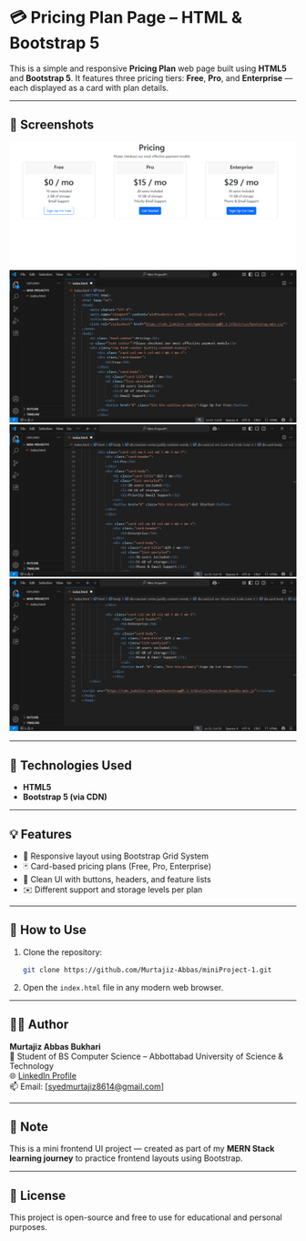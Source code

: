 # 💳 Pricing Plan Page – HTML & Bootstrap 5

This is a simple and responsive **Pricing Plan** web page built using **HTML5** and **Bootstrap 5**. It features three pricing tiers: **Free**, **Pro**, and **Enterprise** — each displayed as a card with plan details.

---

## 📸 Screenshots

![Pricing Page Screenshot](./screenshots/pricing-page-preview.png)
![VScode-Screenshot](./screenshots/vscode-screenshot1.png)
![VScode-Screenshot](./screenshots/vscode-screenshot2.png)
![VScode-Screenshot](./screenshots/vscode-screenshot3.png)

---

## 🔧 Technologies Used

- **HTML5**
- **Bootstrap 5 (via CDN)**

---

## 💡 Features

- 📱 Responsive layout using Bootstrap Grid System  
- 🃏 Card-based pricing plans (Free, Pro, Enterprise)  
- 🎯 Clean UI with buttons, headers, and feature lists  
- ✉️ Different support and storage levels per plan  

---

## 🚀 How to Use

1. Clone the repository:
   ```bash
   git clone https://github.com/Murtajiz-Abbas/miniProject-1.git
   ```
2. Open the `index.html` file in any modern web browser.

---

## 🧑‍💻 Author

**Murtajiz Abbas Bukhari**  
📍 Student of BS Computer Science – Abbottabad University of Science & Technology  
🌐 [LinkedIn Profile](https://www.linkedin.com/in/murtajiz-abbas-bukhari-0114aa376/)  
📫 Email: [syedmurtajiz8614@gmail.com]

---

## 📌 Note

This is a mini frontend UI project — created as part of my **MERN Stack learning journey** to practice frontend layouts using Bootstrap.

---

## 📜 License

This project is open-source and free to use for educational and personal purposes.